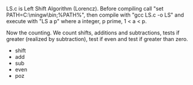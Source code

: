 LS.c is Left Shift Algorithm (Lorencz).
Before compiling call "set PATH=C:\mingw\bin;%PATH%", 
then compile with "gcc LS.c -o LS"
and execute with "LS a p" where a integer, p prime, 1 < a < p.

Now the counting. We count shifts, additions and subtractions, tests if greater (realized by subtraction), test if even and test if greater than zero.
- shift
- add
- sub
- even
- poz